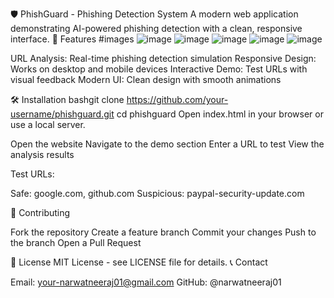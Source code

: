 🛡️ PhishGuard - Phishing Detection System
A modern web application demonstrating AI-powered phishing detection with a clean, responsive interface.
🚀 Features
#images
![image](https://github.com/user-attachments/assets/1cb0680d-f381-449a-8e16-5ea9f01b02d5)
![image](https://github.com/user-attachments/assets/6366d317-ffcd-4a8c-bdec-43f7e3450474)
![image](https://github.com/user-attachments/assets/dbd2df8f-be57-45de-b647-790ff29bc3a0)
![image](https://github.com/user-attachments/assets/abf10d83-5aaa-467b-8577-439332dc9eb7)
![image](https://github.com/user-attachments/assets/3c35dfef-bcda-4838-89a8-71cdedf12dfa)




URL Analysis: Real-time phishing detection simulation
Responsive Design: Works on desktop and mobile devices
Interactive Demo: Test URLs with visual feedback
Modern UI: Clean design with smooth animations

🛠️ Installation
bashgit clone https://github.com/your-username/phishguard.git
cd phishguard
Open index.html in your browser or use a local server.

Open the website
Navigate to the demo section
Enter a URL to test
View the analysis results

Test URLs:

Safe: google.com, github.com
Suspicious: paypal-security-update.com

🤝 Contributing

Fork the repository
Create a feature branch
Commit your changes
Push to the branch
Open a Pull Request

📄 License
MIT License - see LICENSE file for details.
📞 Contact

Email: your-narwatneeraj01@gmail.com
GitHub: @narwatneeraj01
